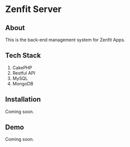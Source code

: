# Zenfit Server

## About
This is the back-end management system for Zenfit Apps.   

## Tech Stack
1. CakePHP   
2. Restful API   
3. MySQL   
4. MongoDB   

## Installation
Coming soon.   

## Demo
Coming soon.